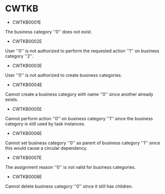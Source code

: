 # CWTKB

- CWTKB0001E

The business category ''0'' does not exist.
- CWTKB0002E

User ''0'' is not authorized to perform the requested action ''1'' on business category ''2''.
- CWTKB0003E

User ''0'' is not authorized to create business categories.
- CWTKB0004E

Cannot create a business category with name ''0'' since another already exists.
- CWTKB0005E

Cannot perform action ''0'' on business category ''1'' since the business category is still used by task instances.
- CWTKB0006E

Cannot set business category ''0'' as parent of business category ''1'' since this would cause a circular dependency.
- CWTKB0007E

The assignment reason ''0'' is not valid for business categories.
- CWTKB0008E

Cannot delete business category ''0'' since it still has children.